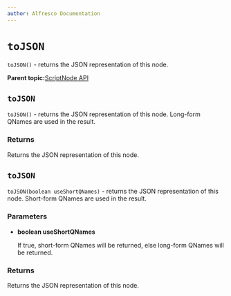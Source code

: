 ```yaml
---
author: Alfresco Documentation
---
```


# `toJSON`

`toJSON()` - returns the JSON representation of this node.

**Parent topic:**[ScriptNode API](../references/API-JS-ScriptNode.md)

## `toJSON`

`toJSON()` - returns the JSON representation of this node. Long-form QNames are used in the result.

### Returns

Returns the JSON representation of this node.

## `toJSON`

`toJSON(boolean useShortQNames)` - returns the JSON representation of this node. Short-form QNames are used in the result.

### Parameters

-   **boolean useShortQNames**

    If true, short-form QNames will be returned, else long-form QNames will be returned.


### Returns

Returns the JSON representation of this node.

